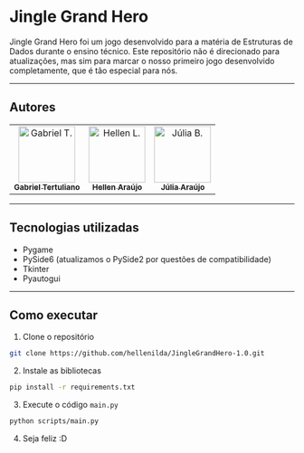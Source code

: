 # Jingle Grand Hero
Jingle Grand Hero foi um jogo desenvolvido para a matéria de Estruturas de Dados durante o ensino técnico. Este repositório não é direcionado para atualizações, mas sim para marcar o nosso primeiro jogo desenvolvido completamente, que é tão especial para nós.

---

## Autores

<table>
    <tr>
        <td align="center">
            <a href="https://github.com/CCodekey">
                <img src="https://avatars.githubusercontent.com/u/105808889?v=4" width="100px;" alt="Gabriel T."/><br>
                <sub>
                    <b>Gabriel Tertuliano</b>
                </sub>
            </a>
        </td>
        <td align="center">
            <a href="https://github.com/hellenilda">
                <img src="https://avatars.githubusercontent.com/u/109177631?v=4" width="100px;" alt="Hellen L."/><br>
                <sub>
                    <b>Hellen Araújo</b>
                </sub>
            </a>
        </td>
        <td align="center">
            <a href="https://github.com/uliahOo">
                <img src="https://avatars.githubusercontent.com/u/129750705?v=4" width="100px;" alt="Júlia B."/><br>
                <sub>
                    <b>Júlia Araújo</b>
                </sub>
            </a>
        </td>
    </tr>
</table>

---

## Tecnologias utilizadas

- Pygame
- PySide6 (atualizamos o PySide2 por questões de compatibilidade)
- Tkinter
- Pyautogui

---

## Como executar

1. Clone o repositório
```bash
git clone https://github.com/hellenilda/JingleGrandHero-1.0.git
```

2. Instale as bibliotecas
```bash
pip install -r requirements.txt
```

3. Execute o código `main.py`
```bash
python scripts/main.py
```

4. Seja feliz :D